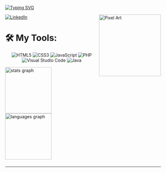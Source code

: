 [![Typing SVG](https://readme-typing-svg.demolab.com?font=Fira+Code&pause=1000&color=FF79C6&width=435&lines=Hello+everyone!+;welcome+to+my+profile!+%3C3)](https://git.io/typing-svg)

 <img src=https://media.tenor.com/B-qvdId4Q6EAAAAj/pixel-cat.gif alt="Pixel Art" align="right" width="200">

[![LinkedIn](https://img.shields.io/badge/LinkedIn-%230077B5.svg?logo=linkedin&logoColor=white)](https://www.linkedin.com/in/esther-santana-meirelles-715593266/) 

# 🛠️ My Tools:
<div align="center">
  
![HTML5](https://img.shields.io/badge/html5-%23E34F26.svg?style=for-the-badge&logo=html5&logoColor=white) 
![CSS3](https://img.shields.io/badge/css3-%231572B6.svg?style=for-the-badge&logo=css3&logoColor=white) 
![JavaScript](https://img.shields.io/badge/JavaScript-323330?style=for-the-badge&logo=javascript&logoColor=F7DF1E) 
![PHP](https://img.shields.io/badge/PHP-777BB4?style=for-the-badge&logo=php&logoColor=white) 
![Visual Studio Code](https://img.shields.io/badge/Visual_Studio_Code-0078D4?style=for-the-badge&logo=visual%20studio%20code&logoColor=white) 
![Java](https://img.shields.io/badge/Java-ED8B00?style=for-the-badge&logo=openjdk&logoColor=white)

</div>

<div align="left">
  <img src="https://github-readme-stats.vercel.app/api?username=Esther-Meirelles&hide_title=false&hide_rank=false&show_icons=true&include_all_commits=true&count_private=true&disable_animations=false&theme=dracula&locale=en&hide_border=false&order=1" height="150" alt="stats graph"  />
  <img src="https://github-readme-stats.vercel.app/api/top-langs?username=Esther-Meirelles&locale=en&hide_title=false&layout=compact&card_width=320&langs_count=5&theme=dracula&hide_border=false&order=2" height="150" alt="languages graph"  />
</div>

###

---

<!-- Proudly created with GPRM ( https://gprm.itsvg.in ) -->
